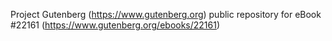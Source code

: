 Project Gutenberg (https://www.gutenberg.org) public repository for eBook #22161 (https://www.gutenberg.org/ebooks/22161)
